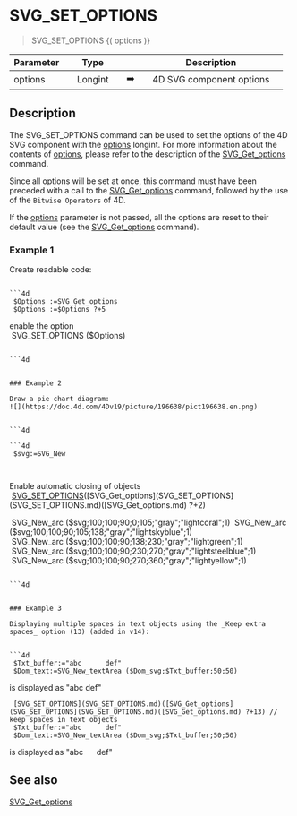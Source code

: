 <!-- SVG_SET_OPTIONS ( Param_1 )
 -> Param_1 (Long Integer)-->
# SVG_SET_OPTIONS

> SVG_SET_OPTIONS {( options )}

| Parameter |     | Type |     |     |     | Description |     |
| --- | --- | --- | --- | --- | --- | --- | --- |
| options |     | Longint |     | ➡️ |     | 4D SVG component options |     |

## Description

The SVG_SET_OPTIONS command can be used to set the options of the 4D SVG component with the [options](## "4D SVG component options") longint. For more information about the contents of [options](## "4D SVG component options"), please refer to the description of the [SVG_Get_options](SVG_Get_options.md)  command.

Since all options will be set at once, this command must have been preceded with a call to the [SVG_Get_options](SVG_Get_options.md)  command, followed by the use of the `Bitwise Operators` of 4D.

If the [options](## "4D SVG component options") parameter is not passed, all the options are reset to their default value (see the [SVG_Get_options](SVG_Get_options.md)  command).

### Example 1  

Create readable code:

```4d

```4d
 $Options :=SVG_Get_options   
 $Options :=$Options ?+5 
```

enable the option  
 SVG_SET_OPTIONS ($Options)

```

```4d


### Example 2  

Draw a pie chart diagram:  
![](https://doc.4d.com/4Dv19/picture/196638/pict196638.en.png)


```4d

```4d
 $svg:=SVG_New   
   
  
```

Enable automatic closing of objects  
 [SVG_SET_OPTIONS](SVG_SET_OPTIONS.md)([SVG_Get_options](SVG_SET_OPTIONS](SVG_SET_OPTIONS.md)([SVG_Get_options.md) ?+2)  

 SVG_New_arc ($svg;100;100;90;0;105;"gray";"lightcoral";1)  
 SVG_New_arc ($svg;100;100;90;105;138;"gray";"lightskyblue";1)  
 SVG_New_arc ($svg;100;100;90;138;230;"gray";"lightgreen";1)  
 SVG_New_arc ($svg;100;100;90;230;270;"gray";"lightsteelblue";1)  
 SVG_New_arc ($svg;100;100;90;270;360;"gray";"lightyellow";1)

```

```4d


### Example 3  

Displaying multiple spaces in text objects using the _Keep extra spaces_ option (13) (added in v14):


```4d
 $Txt_buffer:="abc      def"  
 $Dom_text:=SVG_New_textArea ($Dom_svg;$Txt_buffer;50;50)
```

is displayed as "abc def"

```4d
 [SVG_SET_OPTIONS](SVG_SET_OPTIONS.md)([SVG_Get_options](SVG_SET_OPTIONS](SVG_SET_OPTIONS.md)([SVG_Get_options.md) ?+13) //  keep spaces in text objects  
 $Txt_buffer:="abc      def"  
 $Dom_text:=SVG_New_textArea ($Dom_svg;$Txt_buffer;50;50)
```

is displayed as "abc      def"

## See also

[SVG_Get_options](SVG_Get_options.md)
